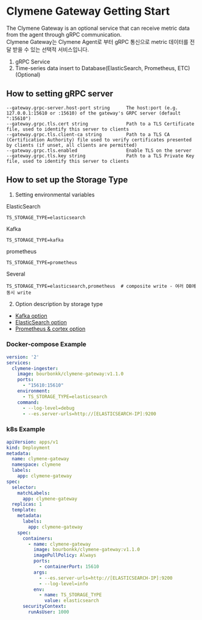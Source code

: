 # Clymene Gateway Getting Start

The Clymene Gateway is an optional service that can receive metric data from the agent through gRPC communication.  
Clymene Gateway는 Clymene Agent로 부터 gRPC 통신으로 metric 데이터를 전달 받을 수 있는 선택적 서비스입니다.

1. gRPC Service
2. Time-series data insert to Database(ElasticSearch, Prometheus, ETC) (Optional) 

## How to setting gRPC server  
```
--gateway.grpc-server.host-port string      The host:port (e.g. 127.0.0.1:15610 or :15610) of the gateway's GRPC server (default ":15610")
--gateway.grpc.tls.cert string              Path to a TLS Certificate file, used to identify this server to clients
--gateway.grpc.tls.client-ca string         Path to a TLS CA (Certification Authority) file used to verify certificates presented by clients (if unset, all clients are permitted)
--gateway.grpc.tls.enabled                  Enable TLS on the server
--gateway.grpc.tls.key string               Path to a TLS Private Key file, used to identify this server to clients
```

## How to set up the Storage Type
1. Setting environmental variables

ElasticSearch
```
TS_STORAGE_TYPE=elasticsearch
```
Kafka
```
TS_STORAGE_TYPE=kafka
```
prometheus
```
TS_STORAGE_TYPE=prometheus
```
Several
```
TS_STORAGE_TYPE=elasticsearch,prometheus  # composite write - 여러 DB에 동시 write
```

2. Option description by storage type
- [Kafka option](./kafka/kafka-option.md)
- [ElasticSearch option](./elasticsearch/es-option.md)
- [Prometheus & cortex option](./prometheus_cortex/prometheus_cortex-option.md)


### Docker-compose Example
```yaml
version: '2'
services:
  clymene-ingester:
    image: bourbonkk/clymene-gateway:v1.1.0
    ports:
      - "15610:15610"
    environment:
      - TS_STORAGE_TYPE=elasticsearch
    command:
      - --log-level=debug
      - --es.server-urls=http://[ELASTICSEARCH-IP]:9200
```

### k8s Example
```yaml
apiVersion: apps/v1
kind: Deployment
metadata:
  name: clymene-gateway
  namespace: clymene
  labels:
    app: clymene-gateway
spec:
  selector:
    matchLabels:
      app: clymene-gateway
  replicas: 1
  template:
    metadata:
      labels:
        app: clymene-gateway
    spec:
      containers:
        - name: clymene-gateway
          image: bourbonkk/clymene-gateway:v1.1.0
          imagePullPolicy: Always
          ports:
            - containerPort: 15610
          args:
            - --es.server-urls=http://[ELASTICSEARCH-IP]:9200
            - --log-level=info
          env:
            - name: TS_STORAGE_TYPE
              value: elasticsearch
      securityContext:
        runAsUser: 1000
```